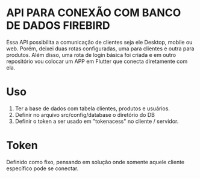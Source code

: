 # API PARA CONEXÃO COM BANCO DE DADOS FIREBIRD

Essa API possibilita a comunicação de clientes seja ele Desktop, mobile ou web. Porém, deixei duas rotas configuradas, uma para clientes e outra para produtos.
Além disso, uma rota de login básica foi criada e em outro repositório vou colocar um APP em Flutter que conecta diretamente com ela.

# Uso
1. Ter a base de dados com tabela clientes, produtos e usuários.
2. Definir no arquivo src/config/database o diretório do DB
3. Definir o token a ser usado em "tokenacess" no cliente / servidor.

# Token
Definido como fixo, pensando em solução onde somente aquele cliente específico pode se conectar.
